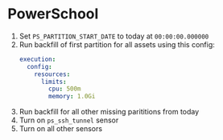 # PowerSchool

1. Set `PS_PARTITION_START_DATE` to today at `00:00:00.000000`
2. Run backfill of first partition for all assets using this config:
   ```yaml
   execution:
     config:
       resources:
         limits:
           cpu: 500m
           memory: 1.0Gi
   ```
3. Run backfill for all other missing parititions from today
4. Turn on `ps_ssh_tunnel` sensor
5. Turn on all other sensors

